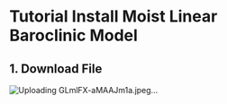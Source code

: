# Tutorial Install Moist Linear Baroclinic Model
## 1. Download File
![Uploading GLmlFX-aMAAJm1a.jpeg…]()

